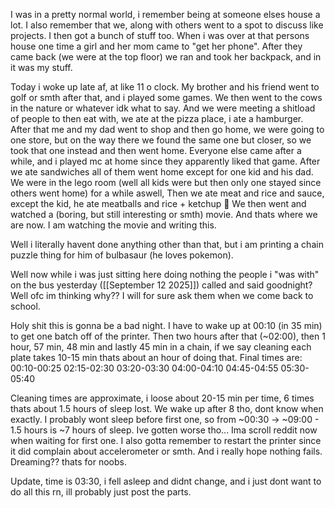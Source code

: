 I was in a pretty normal world, i remember being at someone elses house a lot. I also remember that we, along with others went to a spot to discuss like projects. I then got a bunch of stuff too. When i was over at that persons house one time a girl and her mom came to "get her phone". After they came back (we were at the top floor) we ran and took her backpack, and in it was my stuff.

Today i woke up late af, at like 11 o clock. My brother and his friend went to golf or smth after that, and i played some games. We then went to the cows in the nature or whatever idk what to say. And we were meeting a shitload of people to then eat with, we ate at the pizza place, i ate a hamburger. After that me and my dad went to shop and then go home, we were going to one store, but on the way there we found the same one but closer, so we took that one instead and then went home. Everyone else came after a while, and i played mc at home since they apparently liked that game. After we ate sandwiches all of them went home except for one kid and his dad. We were in the lego room (well all kids were but then only one stayed since others went home) for a while aswell, Then we ate meat and rice and sauce, except the kid, he ate meatballs and rice + ketchup 🤢
We then went and watched a (boring, but still interesting or smth) movie. And thats where we are now. I am watching the movie and writing this.

Well i literally havent done anything other than that, but i am printing a chain puzzle thing for him of bulbasaur (he loves pokemon).

Well now while i was just sitting here doing nothing the people i "was with" on the bus yesterday ([[September 12 2025]]) called and said goodnight? Well ofc im thinking why?? I will for sure ask them when we come back to school.

Holy shit this is gonna be a bad night. I have to wake up at 00:10 (in 35 min) to get one batch off of the printer. Then two hours after that (~02:00), then 1 hour, 57 min, 48 min and lastly 45 min in a chain, if we say cleaning each plate takes 10-15 min thats about an hour of doing that. Final times are:
00:10-00:25
02:15-02:30
03:20-03:30
04:00-04:10
04:45-04:55
05:30-05:40

Cleaning times are approximate, i loose about 20-15 min per time, 6 times thats about 1.5 hours of sleep lost. We wake up after 8 tho, dont know when exactly. I probably wont sleep before first one, so from ~00:30 → ~09:00 - 1.5 hours is ~7 hours of sleep. Ive gotten worse tho... Ima scroll reddit now when waiting for first one.
I also gotta remember to restart the printer since it did complain about accelerometer or smth. And i really hope nothing fails. Dreaming?? thats for noobs.

Update, time is 03:30, i fell asleep and didnt change, and i just dont want to do all this rn, ill probably just post the parts.